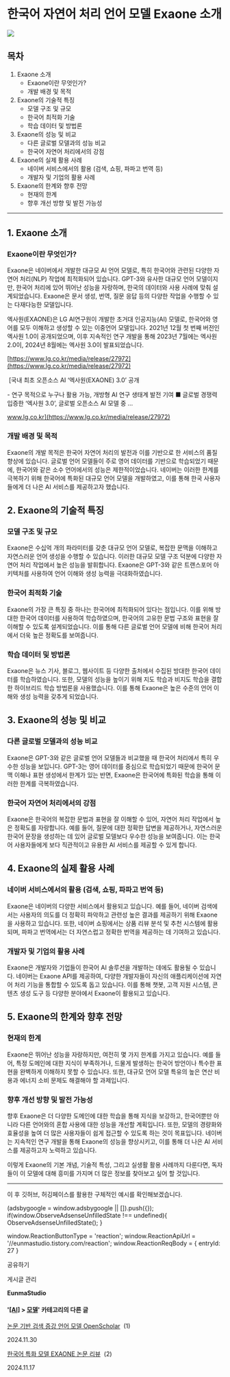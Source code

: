 
# 한국어 자연어 처리 언어 모델 Exaone 소개

![](https://blog.kakaocdn.net/dn/Ovsoz/btsKLsR7HYt/KMKCZjXy1CFNrKjP89sC30/img.png)

목차
--

1.  Exaone 소개
    *   Exaone이란 무엇인가?
    *   개발 배경 및 목적
2.  Exaone의 기술적 특징
    *   모델 구조 및 규모
    *   한국어 최적화 기술
    *   학습 데이터 및 방법론
3.  Exaone의 성능 및 비교
    *   다른 글로벌 모델과의 성능 비교
    *   한국어 자연어 처리에서의 강점
4.  Exaone의 실제 활용 사례
    *   네이버 서비스에서의 활용 (검색, 쇼핑, 파파고 번역 등)
    *   개발자 및 기업의 활용 사례
5.  Exaone의 한계와 향후 전망
    *   현재의 한계
    *   향후 개선 방향 및 발전 가능성

* * *

1\. Exaone 소개
-------------

### Exaone이란 무엇인가?

Exaone은 네이버에서 개발한 대규모 AI 언어 모델로, 특히 한국어와 관련된 다양한 자연어 처리(NLP) 작업에 최적화되어 있습니다. GPT-3와 유사한 대규모 언어 모델이지만, 한국어 처리에 있어 뛰어난 성능을 자랑하며, 한국의 데이터와 사용 사례에 맞춰 설계되었습니다. Exaone은 문서 생성, 번역, 질문 응답 등의 다양한 작업을 수행할 수 있는 다재다능한 모델입니다.

엑사원(EXAONE)은 LG AI연구원이 개발한 초거대 인공지능(AI) 모델로, 한국어와 영어를 모두 이해하고 생성할 수 있는 이중언어 모델입니다. 2021년 12월 첫 번째 버전인 엑사원 1.0이 공개되었으며, 이후 지속적인 연구 개발을 통해 2023년 7월에는 엑사원 2.0이, 2024년 8월에는 엑사원 3.0이 발표되었습니다.

[https://www.lg.co.kr/media/release/27972](https://www.lg.co.kr/media/release/27972)

 [국내 최초 오픈소스 AI ‘엑사원(EXAONE) 3.0’ 공개

\- 연구 목적으로 누구나 활용 가능, 개방형 AI 연구 생태계 발전 기여 ■ 글로벌 경쟁력 입증한 ‘엑사원 3.0’, 글로벌 오픈소스 AI 모델 중 ...

www.lg.co.kr](https://www.lg.co.kr/media/release/27972)

### 개발 배경 및 목적

Exaone의 개발 목적은 한국어 자연어 처리의 발전과 이를 기반으로 한 서비스의 품질 향상에 있습니다. 글로벌 언어 모델들이 주로 영어 데이터를 기반으로 학습되었기 때문에, 한국어와 같은 소수 언어에서의 성능은 제한적이었습니다. 네이버는 이러한 한계를 극복하기 위해 한국어에 특화된 대규모 언어 모델을 개발하였고, 이를 통해 한국 사용자들에게 더 나은 AI 서비스를 제공하고자 했습니다.

2\. Exaone의 기술적 특징
------------------

### 모델 구조 및 규모

Exaone은 수십억 개의 파라미터를 갖춘 대규모 언어 모델로, 복잡한 문맥을 이해하고 자연스러운 언어 생성을 수행할 수 있습니다. 이러한 대규모 모델 구조 덕분에 다양한 자연어 처리 작업에서 높은 성능을 발휘합니다. Exaone은 GPT-3와 같은 트랜스포머 아키텍처를 사용하여 언어 이해와 생성 능력을 극대화하였습니다.

### 한국어 최적화 기술

Exaone의 가장 큰 특징 중 하나는 한국어에 최적화되어 있다는 점입니다. 이를 위해 방대한 한국어 데이터를 사용하여 학습하였으며, 한국어의 고유한 문법 구조와 표현을 잘 이해할 수 있도록 설계되었습니다. 이를 통해 다른 글로벌 언어 모델에 비해 한국어 처리에서 더욱 높은 정확도를 보여줍니다.

### 학습 데이터 및 방법론

Exaone은 뉴스 기사, 블로그, 웹사이트 등 다양한 출처에서 수집된 방대한 한국어 데이터를 학습하였습니다. 또한, 모델의 성능을 높이기 위해 지도 학습과 비지도 학습을 결합한 하이브리드 학습 방법론을 사용했습니다. 이를 통해 Exaone은 높은 수준의 언어 이해와 생성 능력을 갖추게 되었습니다.

3\. Exaone의 성능 및 비교
-------------------

### 다른 글로벌 모델과의 성능 비교

Exaone은 GPT-3와 같은 글로벌 언어 모델들과 비교했을 때 한국어 처리에서 특히 우수한 성능을 보입니다. GPT-3는 영어 데이터를 중심으로 학습되었기 때문에 한국어 문맥 이해나 표현 생성에서 한계가 있는 반면, Exaone은 한국어에 특화된 학습을 통해 이러한 한계를 극복하였습니다.

### 한국어 자연어 처리에서의 강점

Exaone은 한국어의 복잡한 문법과 표현을 잘 이해할 수 있어, 자연어 처리 작업에서 높은 정확도를 자랑합니다. 예를 들어, 질문에 대한 정확한 답변을 제공하거나, 자연스러운 한국어 문장을 생성하는 데 있어 글로벌 모델보다 우수한 성능을 보여줍니다. 이는 한국어 사용자들에게 보다 직관적이고 유용한 AI 서비스를 제공할 수 있게 합니다.

4\. Exaone의 실제 활용 사례
--------------------

### 네이버 서비스에서의 활용 (검색, 쇼핑, 파파고 번역 등)

Exaone은 네이버의 다양한 서비스에서 활용되고 있습니다. 예를 들어, 네이버 검색에서는 사용자의 의도를 더 정확히 파악하고 관련성 높은 결과를 제공하기 위해 Exaone을 사용하고 있습니다. 또한, 네이버 쇼핑에서는 상품 리뷰 분석 및 추천 시스템에 활용되며, 파파고 번역에서는 더 자연스럽고 정확한 번역을 제공하는 데 기여하고 있습니다.

### 개발자 및 기업의 활용 사례

Exaone은 개발자와 기업들이 한국어 AI 솔루션을 개발하는 데에도 활용될 수 있습니다. 네이버는 Exaone API를 제공하여, 다양한 개발자들이 자신의 애플리케이션에 자연어 처리 기능을 통합할 수 있도록 돕고 있습니다. 이를 통해 챗봇, 고객 지원 시스템, 콘텐츠 생성 도구 등 다양한 분야에서 Exaone이 활용되고 있습니다.

5\. Exaone의 한계와 향후 전망
---------------------

### 현재의 한계

Exaone은 뛰어난 성능을 자랑하지만, 여전히 몇 가지 한계를 가지고 있습니다. 예를 들어, 특정 도메인에 대한 지식이 부족하거나, 드물게 발생하는 한국어 방언이나 특수한 표현을 완벽하게 이해하지 못할 수 있습니다. 또한, 대규모 언어 모델 특유의 높은 연산 비용과 에너지 소비 문제도 해결해야 할 과제입니다.

### 향후 개선 방향 및 발전 가능성

향후 Exaone은 더 다양한 도메인에 대한 학습을 통해 지식을 보강하고, 한국어뿐만 아니라 다른 언어와의 혼합 사용에 대한 성능을 개선할 계획입니다. 또한, 모델의 경량화와 효율성을 높여 더 많은 사용자들이 쉽게 접근할 수 있도록 하는 것이 목표입니다. 네이버는 지속적인 연구 개발을 통해 Exaone의 성능을 향상시키고, 이를 통해 더 나은 AI 서비스를 제공하고자 노력하고 있습니다.

이렇게 Exaone의 기본 개념, 기술적 특성, 그리고 실생활 활용 사례까지 다룬다면, 독자들이 이 모델에 대해 흥미를 가지며 더 많은 정보를 찾아보고 싶어 할 것입니다.

* * *

이 후 깃허브, 허깅페이스를 활용한 구체적인 예시를 확인해보겠습니다.

(adsbygoogle = window.adsbygoogle || \[\]).push({}); if(window.ObserveAdsenseUnfilledState !== undefined){ ObserveAdsenseUnfilledState(); }

window.ReactionButtonType = 'reaction'; window.ReactionApiUrl = '//eunmastudio.tistory.com/reaction'; window.ReactionReqBody = { entryId: 27 }

공유하기

게시글 관리

**EunmaStudio**

#### '[\[AI\]](/category/%5BAI%5D) > [모델](/category/%5BAI%5D/%EB%AA%A8%EB%8D%B8)' 카테고리의 다른 글

[논문 기반 검색 증강 언어 모델 OpenScholar](/34)  (1)

2024.11.30

[한국어 특화 모델 EXAONE 논문 리뷰](/28)  (2)

2024.11.17
            